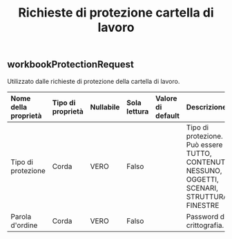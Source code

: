 ﻿---
title: Richieste di protezione cartella di lavoro
second_title: Aspose.Cells Cloud Documen
type: docs
url: /it/specification/model/workbookprotectionrequest/
description: "Aspose.Cells Specifica del modello cloud: WorkbookProtectionRequest. Gestisci facilmente Excel e altri fogli di calcolo con funzionalità come apertura, generazione, modifica, divisione, unione, confronto e conversione"
weight: 50
---
## **workbookProtectionRequest**

 Utilizzato dalle richieste di protezione della cartella di lavoro.

| Nome della proprietà| Tipo di proprietà| Nullabile| Sola lettura| Valore di default| Descrizione|
|:- |:- |:- |:- |:- |:- |
| Tipo di protezione| Corda| VERO| Falso|| Tipo di protezione. Può essere TUTTO, CONTENUTO, NESSUNO, OGGETTI, SCENARI, STRUTTURA, FINESTRE|
| Parola d'ordine| Corda| VERO| Falso||Password di crittografia.|


